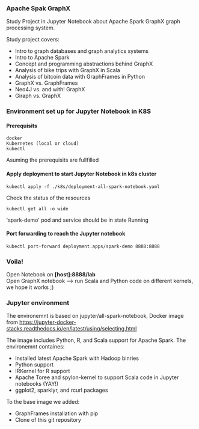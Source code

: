 ### Apache Spak GraphX
Study Project in Jupyter Notebook about Apache Spark GraphX graph processing system.

Study project covers:
- Intro to graph databases and graph analytics systems
- Intro to Apache Spark
- Concept and programming abstractions behind GraphX
- Analysis of bike trips with GraphX in Scala 
- Analysis of bitcoin data with GraphFrames in Python
- GraphX vs. GraphFrames
- Neo4J vs. and with! GraphX
- Giraph vs. GraphX 


### Environment set up for Jupyter Notebook in K8S
#### Prerequisits
```
docker 
Kubernetes (local or cloud)
kubectl
```


Asuming the prerequisits are fullfilled 
#### Apply deployment to start Jupyter Notebook in k8s cluster
```
kubectl apply -f ./k8s/deployment-all-spark-notebook.yaml
```
Check the status of the resources 
```
kubectl get all -o wide
```
'spark-demo' pod and service should be in state Running

#### Port forwarding to reach the Jupyter notebook

```
kubectl port-forward deployment.apps/spark-demo 8888:8888
```

### Voila! 
Open Notebook on **[host]:8888/lab** \
Open GraphX notebook 
--> run Scala and Python code on different kernels, we hope it works ;)


### Jupyter environment
The environemnt is based on jupyter/all-spark-notebook,  Docker image from https://jupyter-docker-stacks.readthedocs.io/en/latest/using/selecting.html

The image includes Python, R, and Scala support for Apache Spark.
The environemnt containes: 
- Installed latest Apache Spark with Hadoop binries
- Python support
- IRKernel for R support
- Apache Toree and spylon-kernel to support Scala code in Jupyter notebooks (YAY!)
- ggplot2, sparklyr, and rcurl packages 

To the base image we added:
- GraphFrames installation with pip
- Clone of this git repository  




